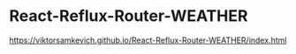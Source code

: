 # React-Reflux-Router-WEATHER

 https://viktorsamkevich.github.io/React-Reflux-Router-WEATHER/index.html
